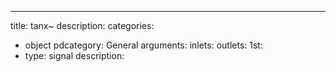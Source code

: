 ---
title: tanx~
description:
categories:
 - object
pdcategory: General
arguments:
inlets:
outlets:
  1st:
  - type: signal
    description:
